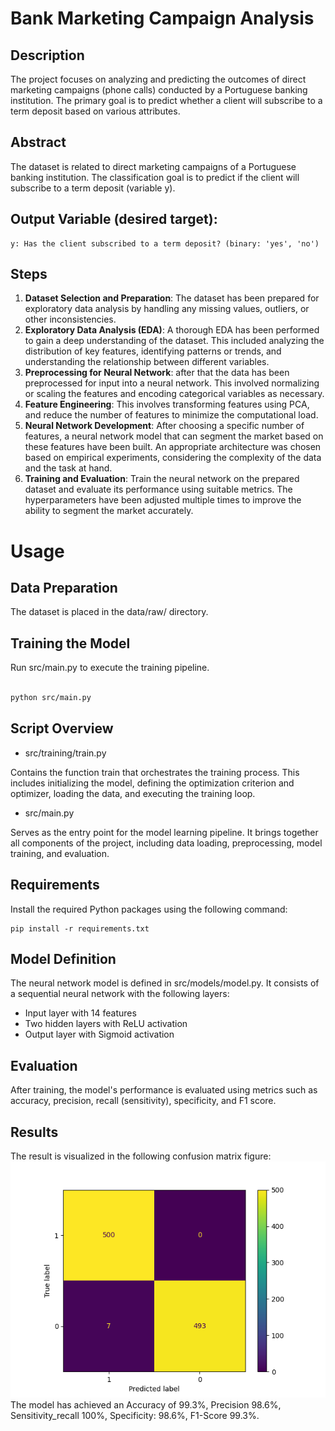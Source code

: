 # Bank Marketing Campaign Analysis

## Description

The project focuses on analyzing and predicting the outcomes of direct marketing campaigns (phone calls) conducted by a Portuguese banking institution. The primary goal is to predict whether a client will subscribe to a term deposit based on various attributes.

## Abstract

The dataset is related to direct marketing campaigns of a Portuguese banking institution. The classification goal is to predict if the client will subscribe to a term deposit (variable y).

## Output Variable (desired target):

    y: Has the client subscribed to a term deposit? (binary: 'yes', 'no')

## Steps

1. **Dataset Selection and Preparation**: The dataset has been prepared for exploratory data analysis by handling any missing values, outliers, or other inconsistencies.
2. **Exploratory Data Analysis (EDA)**: A thorough EDA has been performed to gain a deep understanding of the dataset. This included analyzing the distribution of key features, identifying patterns or trends, and understanding the relationship between different variables.
3. **Preprocessing for Neural Network**: after that the data has been preprocessed for input into a neural network. This involved  normalizing or scaling the features and encoding categorical variables as necessary.
4. **Feature Engineering**: This involves transforming features using PCA, and reduce the number of features to minimize the computational load.
5. **Neural Network Development**: After choosing a specific number of features, a neural network model that can segment the market based on these features have been built. An appropriate architecture was chosen based on empirical experiments, considering the complexity of the data and the task at hand.
6. **Training and Evaluation**: Train the neural network on the prepared dataset and evaluate its performance using suitable metrics. The hyperparameters have been adjusted multiple times to improve the ability to segment the market accurately.


# Usage
## Data Preparation

The dataset is placed in the data/raw/ directory.

## Training the Model

Run src/main.py to execute the training pipeline.

```sh

python src/main.py
```
## Script Overview
- src/training/train.py

Contains the function train that orchestrates the training process. This includes initializing the model, defining the optimization criterion and optimizer, loading the data, and executing the training loop.
- src/main.py

Serves as the entry point for the model learning pipeline. It brings together all components of the project, including data loading, preprocessing, model training, and evaluation.
## Requirements

Install the required Python packages using the following command:

```
pip install -r requirements.txt
```
## Model Definition

The neural network model is defined in src/models/model.py. It consists of a sequential neural network with the following layers:

- Input layer with 14 features
- Two hidden layers with ReLU activation
- Output layer with Sigmoid activation

## Evaluation

After training, the model's performance is evaluated using metrics such as accuracy, precision, recall (sensitivity), specificity, and F1 score.

## Results
The result is visualized in the following confusion matrix figure:
![Confusion Matrix](ConfusionMatrix.png)
The model has achieved an Accuracy of 99.3%, Precision 98.6%, Sensitivity_recall 100%, Specificity: 98.6%, F1-Score 99.3%.
